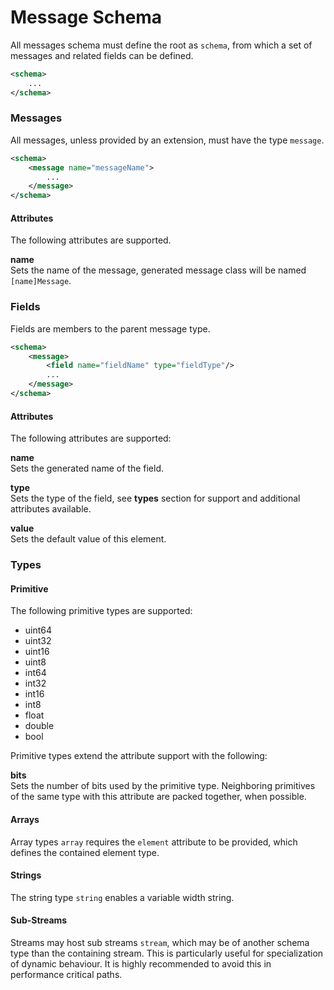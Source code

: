 # Message Schema

All messages schema must define the root as `schema`, from which a set of messages and related fields can be defined.

```xml
<schema>
    ...
</schema>
```

### Messages

All messages, unless provided by an extension, must have the type `message`.

```xml
<schema>
    <message name="messageName">
        ...
    </message>
</schema>
```

#### Attributes

The following attributes are supported.

**name** </br>
Sets the name of the message, generated message class will be named `[name]Message`.

### Fields

Fields are members to the parent message type.

```xml
<schema>
    <message>
        <field name="fieldName" type="fieldType"/>
        ...
    </message>
</schema>
```

#### Attributes

The following attributes are supported:

**name** </br>
Sets the generated name of the field.

**type** </br>
Sets the type of the field, see **types** section for support and additional attributes available.

**value** </br>
Sets the default value of this element.

### Types

#### Primitive

The following primitive types are supported:
- uint64
- uint32
- uint16
- uint8
- int64
- int32
- int16
- int8
- float
- double
- bool

Primitive types extend the attribute support with the following:

**bits** </br>
Sets the number of bits used by the primitive type. Neighboring primitives of the same type with this attribute are packed together, when possible.

#### Arrays

Array types `array` requires the `element` attribute to be provided, which defines the contained
element type.

#### Strings

The string type `string` enables a variable width string.

#### Sub-Streams

Streams may host sub streams `stream`, which may be of another schema type than the containing stream. This is particularly useful for 
specialization of dynamic behaviour. It is highly recommended to avoid this in performance critical paths.

